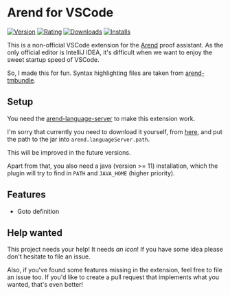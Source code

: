 # Arend for VSCode

[![Version](https://img.shields.io/visual-studio-marketplace/v/ice1000.arend)][url]
[![Rating](https://img.shields.io/visual-studio-marketplace/stars/ice1000.arend)][url]
[![Downloads](https://img.shields.io/visual-studio-marketplace/d/ice1000.arend)][url]
[![Installs](https://img.shields.io/visual-studio-marketplace/i/ice1000.arend)][url]

 [url]: https://marketplace.visualstudio.com/items?itemName=ice1000.arend

This is a non-official VSCode extension for the [Arend] proof assistant.
As the only official editor is IntelliJ IDEA, it's difficult when we want to
enjoy the sweet startup speed of VSCode.

So, I made this for fun.
Syntax highlighting files are taken from [arend-tmbundle].

## Setup

You need the [arend-language-server] to make this extension work.

 [arend-language-server]: https://github.com/ice1000/arend-language-server

I'm sorry that currently you need to download it yourself,
from [here](https://github.com/ice1000/arend-language-server/releases/download/v0.1.1/arend-lsp-0.1.1-full.jar),
and put the path to the jar into `arend.languageServer.path`.

This will be improved in the future versions.

Apart from that, you also need a java (version >= 11) installation,
which the plugin will try to find in `PATH` and `JAVA_HOME` (higher priority).

## Features

+ Goto definition

## Help wanted

This project needs your help!
It needs *an icon*! If you have some idea please don't hesitate to file an issue.

Also, if you've found some features missing in the extension,
feel free to file an issue too.
If you'd like to create a pull request that implements what you wanted,
that's even better!

 [Arend]: https://arend-lang.github.io
 [arend-tmbundle]: https://github.com/arend-lang/arend-tmbundle
